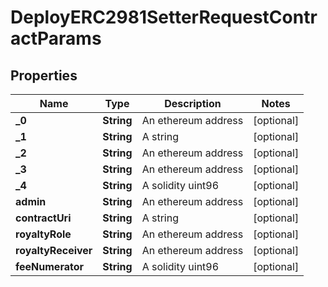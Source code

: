 

# DeployERC2981SetterRequestContractParams


## Properties

| Name | Type | Description | Notes |
|------------ | ------------- | ------------- | -------------|
|**_0** | **String** | An ethereum address |  [optional] |
|**_1** | **String** | A string |  [optional] |
|**_2** | **String** | An ethereum address |  [optional] |
|**_3** | **String** | An ethereum address |  [optional] |
|**_4** | **String** | A solidity uint96 |  [optional] |
|**admin** | **String** | An ethereum address |  [optional] |
|**contractUri** | **String** | A string |  [optional] |
|**royaltyRole** | **String** | An ethereum address |  [optional] |
|**royaltyReceiver** | **String** | An ethereum address |  [optional] |
|**feeNumerator** | **String** | A solidity uint96 |  [optional] |



